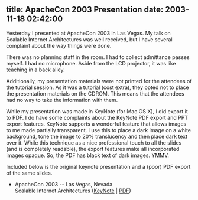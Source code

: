 title: ApacheCon 2003 Presentation
date: 2003-11-18 02:42:00
---

Yesterday I presented at ApacheCon 2003 in Las Vegas.  My talk on Scalable Internet Architectures was well received, but I have several complaint about the way things were done.  <p>There was no planning staff in the room.  I had to collect admittance passes myself.  I had no microphone.  Aside from the LCD projector, it was like teaching in a back alley.</p>  <p> Additionally, my presentation materials were not printed for the attendees of the tutorial session.  As it was a tutorial (cost extra), they opted not to place the presentation materials on the CDROM.  This means that the attendees had no way to take the information with them.</p> <p>While my presentation was made in KeyNote (for Mac OS X), I did export it to PDF.  I do have some complaints about the KeyNote PDF export and PPT export features.  KeyNote supports a wonderful feature that allows images to me made partially transparent.  I use this to place a dark image on a white background, tone the image to 20% translucency and then place dark text over it.  While this technique as a nice professional touch to all the slides (and is completely readable), the export features make all incorporated images opaque.  So, the PDF has black text of dark images. YMMV.</p> <p>Included below is the original keynote presentation and a (poor) PDF export of the same slides.</p>  <ul> <li>ApacheCon 2003 -- Las Vegas, Nevada<br> Scalable Internet Architectures (<a href="http://www.omniti.com/~jesus/misc/AC2003LV_keynote.tar.gz">KeyNote</a> | <a href="http://www.omniti.com/~jesus/misc/AC2003LV.pdf">PDF</a>)</li> </ul> <br>
